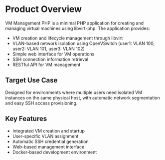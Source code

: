 # Product Overview

VM Management PHP is a minimal PHP application for creating and managing virtual machines using libvirt-php. The application provides:

- VM creation and lifecycle management through libvirt
- VLAN-based network isolation using OpenVSwitch (user1: VLAN 100, user2: VLAN 101, user3: VLAN 102)
- Simple web interface for VM operations
- SSH connection information retrieval
- RESTful API for VM management

## Target Use Case

Designed for environments where multiple users need isolated VM instances on the same physical host, with automatic network segmentation and easy SSH access provisioning.

## Key Features

- Integrated VM creation and startup
- User-specific VLAN assignment
- Automatic SSH credential generation
- Web-based management interface
- Docker-based development environment
